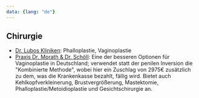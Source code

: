 ```yaml
---
data: {lang: "de"}
---
```

## Chirurgie
- [Dr. Lubos Kliniken](https://www.lubos-kliniken.de/fachbereiche/transgenderzentrum/): Phalloplastie, Vaginoplastie
- [Praxis Dr. Morath & Dr. Schöll](https://www.plastische-chirurgie-muenchen-ms.de/): Eine der besseren Optionen für Vaginoplastie in Deutschland; verwendet statt der penilen Inversion die "Kombinierte Methode", wobei hier ein Zuschlag von 2975€ zusätzlich zu dem, was die Krankenkasse bezahlt, fällig wird. Bietet auch Kehlkopfverkleinerung, Brustvergrößerung, Mastektomie, Phalloplastie/Metoidioplastie und Gesichtschirurgie an.
